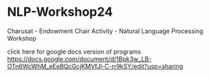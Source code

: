 # NLP-Workshop24
Charusat - Endowment Chair Activity - Natural Language Processing Workshop


click here for google docs version of programs
https://docs.google.com/document/d/1Bpk3w_LB-OTn6WcWhM_eEeBQcGcjKMVfJl-C-rr9kSY/edit?usp=sharing


